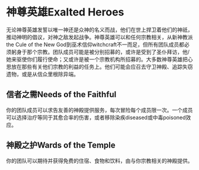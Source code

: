 # 神尊英雄Exalted Heroes

无论神尊英雄发誓以唯一神还是众神的名义而战，他们在世上捍卫着他们的神祇，推动神明的倡议，对神之敌发起战争。神尊英雄可以和任何宗教相关，从新神教派the
Cule of the New
God到巫术信仰witchcraft不一而足，但所有团队成员都必须躬身于那个宗教。团队成员可能是被分别招募的，或许是受到了圣仆拜访，他/她来驱使你们履行使命；又或许是被一个宗教机构所招募的。大多数神尊英雄把心思放在那些有关他们宗教的利益的任务上。他们可能会应召去守卫神殿、追踪失窃遗物，或是从信众里根除异端。

## 信者之需Needs of the Faithful

你的团队成员可以求告友善的神殿提供服务，每次冒险每个成员限一次。一个成员可以选择治疗等同于其愈合率的伤害，或者移除染疾diseased或中毒poisoned效应。

## 神殿之护Wards of the Temple

你的团队可以期待并获得免费的住宿、食物和饮料，由与你宗教相关的神殿提供。
